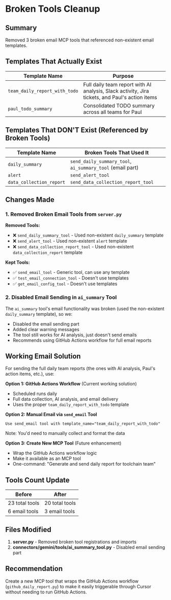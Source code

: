 # Broken Tools Cleanup

## Summary

Removed 3 broken email MCP tools that referenced non-existent email templates.

## Templates That Actually Exist

| Template Name | Purpose |
|--------------|---------|
| `team_daily_report_with_todo` | Full daily team report with AI analysis, Slack activity, Jira tickets, and Paul's action items |
| `paul_todo_summary` | Consolidated TODO summary across all teams for Paul |

## Templates That DON'T Exist (Referenced by Broken Tools)

| Template Name | Broken Tools That Used It |
|--------------|---------------------------|
| `daily_summary` | `send_daily_summary_tool`, `ai_summary_tool` (email part) |
| `alert` | `send_alert_tool` |
| `data_collection_report` | `send_data_collection_report_tool` |

## Changes Made

### 1. Removed Broken Email Tools from `server.py`

**Removed Tools:**
- ❌ `send_daily_summary_tool` - Used non-existent `daily_summary` template
- ❌ `send_alert_tool` - Used non-existent `alert` template
- ❌ `send_data_collection_report_tool` - Used non-existent `data_collection_report` template

**Kept Tools:**
- ✅ `send_email_tool` - Generic tool, can use any template
- ✅ `test_email_connection_tool` - Doesn't use templates
- ✅ `get_email_config_tool` - Doesn't use templates

### 2. Disabled Email Sending in `ai_summary` Tool

The `ai_summary` tool's email functionality was broken (used the non-existent `daily_summary` template), so we:
- Disabled the email sending part
- Added clear warning messages
- The tool still works for AI analysis, just doesn't send emails
- Recommends using GitHub Actions workflow for full email reports

## Working Email Solution

For sending the full daily team reports (the ones with AI analysis, Paul's action items, etc.), use:

**Option 1: GitHub Actions Workflow** (Current working solution)
- Scheduled runs daily
- Full data collection, AI analysis, and email delivery
- Uses the proper `team_daily_report_with_todo` template

**Option 2: Manual Email via `send_email` Tool**
```
Use send_email tool with template_name="team_daily_report_with_todo"
```
Note: You'd need to manually collect and format the data

**Option 3: Create New MCP Tool** (Future enhancement)
- Wrap the GitHub Actions workflow logic
- Make it available as an MCP tool
- One-command: "Generate and send daily report for toolchain team"

## Tools Count Update

| Before | After |
|--------|-------|
| 23 total tools | 20 total tools |
| 6 email tools | 3 email tools |

## Files Modified

1. **server.py** - Removed broken tool registrations and imports
2. **connectors/gemini/tools/ai_summary_tool.py** - Disabled email sending part

## Recommendation

Create a new MCP tool that wraps the GitHub Actions workflow (`github_daily_report.py`) to make it easily triggerable through Cursor without needing to run GitHub Actions.

